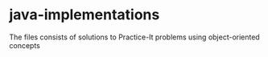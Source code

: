 # java-implementations
The files consists of solutions to Practice-It problems using object-oriented concepts
